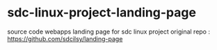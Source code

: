 # sdc-linux-project-landing-page
source code webapps landing page for sdc linux project
original repo : https://github.com/sdcilsy/landing-page
